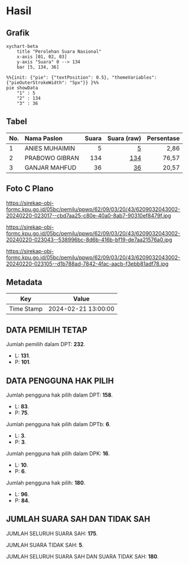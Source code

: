 # Hasil

## Grafik

```mermaid
xychart-beta
    title "Perolehan Suara Nasional"
    x-axis [01, 02, 03]
    y-axis "Suara" 0 --> 134
    bar [5, 134, 36]
```

```mermaid
%%{init: {"pie": {"textPosition": 0.5}, "themeVariables": {"pieOuterStrokeWidth": "5px"}} }%%
pie showData
    "1" : 5
    "2" : 134
    "3" : 36
```

## Tabel

| No. | Nama Paslon    | Suara | Suara (raw) | Persentase |
|:--- |:-------------- | -----:| -----------:| ----------:|
| 1   | ANIES MUHAIMIN | 5     | [5][p-1]    | 2,86       |
| 2   | PRABOWO GIBRAN | 134   | [134][p-2]  | 76,57      |
| 3   | GANJAR MAHFUD  | 36    | [36][p-3]   | 20,57      |


[p-1]: https://github.com/gigit-pemilu/pemilu-2024/blob/main/pilpres/hitung-suara/sub/62-kalimantan-tengah/sub/09-lamandau/sub/03-bulik/sub/2043-perigi-raya/sub/002-tps/sub/paslon-1.txt
[p-2]: https://github.com/gigit-pemilu/pemilu-2024/blob/main/pilpres/hitung-suara/sub/62-kalimantan-tengah/sub/09-lamandau/sub/03-bulik/sub/2043-perigi-raya/sub/002-tps/sub/paslon-2.txt
[p-3]: https://github.com/gigit-pemilu/pemilu-2024/blob/main/pilpres/hitung-suara/sub/62-kalimantan-tengah/sub/09-lamandau/sub/03-bulik/sub/2043-perigi-raya/sub/002-tps/sub/paslon-3.txt

## Foto C Plano

https://sirekap-obj-formc.kpu.go.id/05bc/pemilu/ppwp/62/09/03/20/43/6209032043002-20240220-023017--cbd7aa25-c80e-40a0-8ab7-90310ef8479f.jpg

https://sirekap-obj-formc.kpu.go.id/05bc/pemilu/ppwp/62/09/03/20/43/6209032043002-20240220-023043--538996bc-8d6b-416b-bf19-de7aa21576a0.jpg

https://sirekap-obj-formc.kpu.go.id/05bc/pemilu/ppwp/62/09/03/20/43/6209032043002-20240220-023105--d1b788ad-7842-4fac-aacb-f3ebb81adf78.jpg


## Metadata

| Key        | Value               |
| ---------- | ------------------- |
| Time Stamp | 2024-02-21 13:00:00 |


## DATA PEMILIH TETAP

Jumlah pemilih dalam DPT: **232**.
 * L: **131**.
 * P: **101**.

## DATA PENGGUNA HAK PILIH

Jumlah pengguna hak pilih dalam DPT: **158**.
 * L: **83**.
 * P: **75**.

Jumlah pengguna hak pilih dalam DPTb: **6**.
 * L: **3**.
 * P: **3**.

Jumlah pengguna hak pilih dalam DPK: **16**.
 * L: **10**.
 * P: **6**.

Jumlah pengguna hak pilih: **180**.
 * L: **96**.
 * P: **84**.

## JUMLAH SUARA SAH DAN TIDAK SAH

JUMLAH SELURUH SUARA SAH: **175**.

JUMLAH SUARA TIDAK SAH: **5**.

JUMLAH SELURUH SUARA SAH DAN SUARA TIDAK SAH: **180**.


